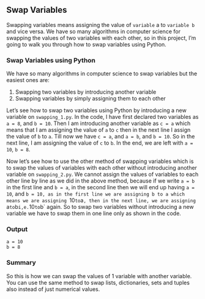 ## Swap Variables

Swapping variables means assigning the value of `variable` a to `variable b` and vice versa. We have so many algorithms in computer science for swapping the values of two variables with each other, so in this project, I’m going to walk you through how to swap variables using Python.

### Swap Variables using Python

We have so many algorithms in computer science to swap variables but the easiest ones are:
 1. Swapping two variables by introducing another variable
 2. Swapping variables by simply assigning them to each other

Let’s see how to swap two variables using Python by introducing a new variable on `swapping_1.py`. In the code, I have first declared two variables as `a = 8`, and `b = 10`. Then I am introducing another variable as `c = a` which means that I am assigning the value of `a` to `c` then in the next line I assign the value of `b` to `a`. Till now we have `c = a`, and `a = b`, and `b = 10`. So in the next line, I am assigning the value of `c` to `b`. In the end, we are left with `a = 10`, `b = 8`.

Now let’s see how to use the other method of swapping variables which is to swap the values of variables with each other without introducing another variable on `swapping_2.py`. We cannot assign the values of variables to each other line by line as we did in the above method, because if we write `a = b` in the first line and `b = a`, in the second line then we will end up having `a = 10`, and `b = 10, as in the first line we are assigning b to a which means we are assigning `10` to `a`, then in the next line, we are assigning `a` to `b` i,e. `10` to `b` again. So to swap two variables without introducing a new variable we have to swap them in one line only as shown in the code.

### Output

```
a = 10
b = 8
```

### Summary

So this is how we can swap the values of 1 variable with another variable. You can use the same method to swap lists, dictionaries, sets and tuples also instead of just numerical values.